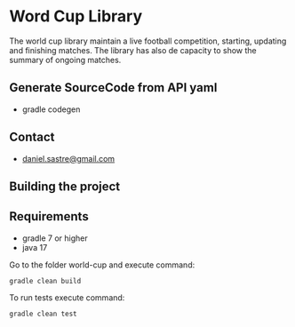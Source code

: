 #  Word Cup Library

The world cup library maintain a live football competition, starting, updating and  finishing matches.
The library has also de capacity to show the summary of ongoing matches.

## Generate SourceCode from API yaml
* gradle codegen

## Contact
* daniel.sastre@gmail.com

## Building the project

## Requirements
* gradle 7 or higher
* java 17

Go to the folder world-cup and execute command:

```
gradle clean build
```
To run tests execute command:
```
gradle clean test
```
